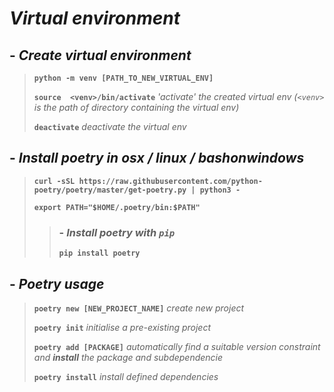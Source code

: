 # ***Virtual environment***

## -  *Create virtual environment*

> **`python -m venv [PATH_TO_NEW_VIRTUAL_ENV]`**
>
> **`source  <venv>/bin/activate`** *'activate' the created virtual env (`<venv>` is the path of directory containing the virtual env)*
>
> **`deactivate`** *deactivate the virtual env*

## -  *Install **poetry** in osx / linux / bashonwindows*
>
> **`curl -sSL https://raw.githubusercontent.com/python-poetry/poetry/master/get-poetry.py | python3 -`**
>
> **`export PATH="$HOME/.poetry/bin:$PATH"`**
>
>> ### -  *Install **poetry** with `pip`*
>>
>> **`pip install poetry`**
>

## -  *Poetry usage*

> **`poetry new [NEW_PROJECT_NAME]`** *create new project*
>
> **`poetry init`** *initialise a pre-existing project*
>
> **`poetry add [PACKAGE]`** *automatically find a suitable version constraint and **install** the package and subdependencie*
>
> **`poetry install`** *install defined dependencies*
